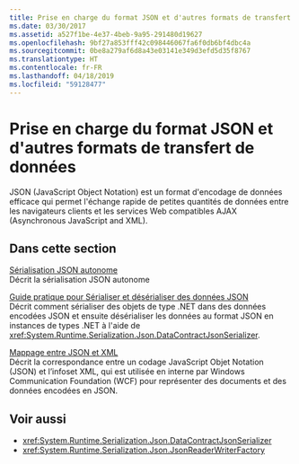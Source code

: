 ```yaml
---
title: Prise en charge du format JSON et d'autres formats de transfert de données
ms.date: 03/30/2017
ms.assetid: a527f1be-4e37-4beb-9a95-291480d19627
ms.openlocfilehash: 9bf27a853fff42c098446067fa6f0db6bf4dbc4a
ms.sourcegitcommit: 0be8a279af6d8a43e03141e349d3efd5d35f8767
ms.translationtype: HT
ms.contentlocale: fr-FR
ms.lasthandoff: 04/18/2019
ms.locfileid: "59128477"
---
```

# <a name="support-for-json-and-other-data-transfer-formats"></a>Prise en charge du format JSON et d'autres formats de transfert de données
JSON (JavaScript Object Notation) est un format d'encodage de données efficace qui permet l'échange rapide de petites quantités de données entre les navigateurs clients et les services Web compatibles AJAX (Asynchronous JavaScript and XML).  
  
## <a name="in-this-section"></a>Dans cette section  
 [Sérialisation JSON autonome](../../../../docs/framework/wcf/feature-details/stand-alone-json-serialization.md)  
 Décrit la sérialisation JSON autonome  
  
 [Guide pratique pour Sérialiser et désérialiser des données JSON](../../../../docs/framework/wcf/feature-details/how-to-serialize-and-deserialize-json-data.md)  
 Décrit comment sérialiser des objets de type .NET dans des données encodées JSON et ensuite désérialiser les données au format JSON en instances de types .NET à l'aide de <xref:System.Runtime.Serialization.Json.DataContractJsonSerializer>.  
  
 [Mappage entre JSON et XML](../../../../docs/framework/wcf/feature-details/mapping-between-json-and-xml.md)  
 Décrit la correspondance entre un codage JavaScript Objet Notation (JSON) et l’infoset XML, qui est utilisée en interne par Windows Communication Foundation (WCF) pour représenter des documents et des données encodées en JSON.  
  
## <a name="see-also"></a>Voir aussi

- <xref:System.Runtime.Serialization.Json.DataContractJsonSerializer>
- <xref:System.Runtime.Serialization.Json.JsonReaderWriterFactory>
